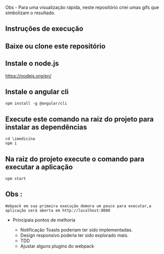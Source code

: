 
Obs - Para uma visualização rápida, neste repositório criei umas gifs que simbolizam o resultado.  

## Instruções de execução

## Baixe ou clone este repositório 

## Instale o node.js
https://nodejs.org/en/

## Instale o angular cli 
```
npm install -g @angular/cli
```
## Execute este comando na raiz do projeto para instalar as dependências  
```
cd \imedicina
npm i 
```

## Na raiz do projeto execute o comando para executar a aplicação 
```
npm start 
```

## Obs :
```
Webpack em sua primeira execução demora um pouco para executar,a aplicação será aberta em http://localhost:8080
```

- Principais pontos de melhoria

  - Notificação Toasts poderiam ter sido implementadas.
  - Design responsivo poderia ter sido explorado mais.
  - TDD 
  - Ajustar alguns plugins do webpack

